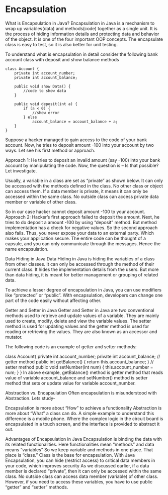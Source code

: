# Encapsulation

What is Encapsulation in Java?
Encapsulation in Java is a mechanism to wrap up variables(data) and methods(code) together as a single unit. It is the process of hiding information details and protecting data and behavior of the object. It is one of the four important OOP concepts. The encapsulate class is easy to test, so it is also better for unit testing.

To understand what is encapsulation in detail consider the following bank account class with deposit and show balance methods

    class Account {
        private int account_number;
        private int account_balance;

        public void show Data() {
            //code to show data 
        }

        public void deposit(int a) {
            if (a < 0) {
                //show error 
            } else
                account_balance = account_balance + a;
        }
    }

Suppose a hacker managed to gain access to the code of your bank account. Now, he tries to deposit amount -100 into your account by two ways. Let see his first method or approach.

Approach 1: He tries to deposit an invalid amount (say -100) into your bank account by manipulating the code.
Now, the question is – Is that possible? Let investigate.

Usually, a variable in a class are set as “private” as shown below. It can only be accessed with the methods defined in the class. No other class or object can access them.
If a data member is private, it means it can only be accessed within the same class. No outside class can access private data member or variable of other class.

So in our case hacker cannot deposit amount -100 to your account.
Approach 2: Hacker’s first approach failed to deposit the amount. Next, he tries to do deposit a amount -100 by using “deposit” method.
But method implementation has a check for negative values. So the second approach also fails.
Thus, you never expose your data to an external party. Which makes your application secure.
The entire code can be thought of a capsule, and you can only communicate through the messages. Hence the name encapsulation.

Data Hiding in Java
Data Hiding in Java is hiding the variables of a class from other classes. It can only be accessed through the method of their current class. It hides the implementation details from the users. But more than data hiding, it is meant for better management or grouping of related data.

To achieve a lesser degree of encapsulation in Java, you can use modifiers like “protected” or “public”. With encapsulation, developers can change one part of the code easily without affecting other.

Getter and Setter in Java
Getter and Setter in Java are two conventional methods used to retrieve and update values of a variable. They are mainly used to create, modify, delete and view the variable values. The setter method is used for updating values and the getter method is used for reading or retrieving the values. They are also known as an accessor and mutator.

The following code is an example of getter and setter methods:

class Account{ 
private int account_number;
private int account_balance; 
    // getter method
	public int getBalance() {
        return this.account_balance;
    }
    // setter method
	public void setNumber(int num) {
        this.account_number = num;
    }
}
In above example, getBalance() method is getter method that reads value of variable account_balance and setNumber() method is setter method that sets or update value for variable account_number.


Abstraction vs. Encapsulation
Often encapsulation is misunderstood with Abstraction. Lets study-

Encapsulation is more about “How” to achieve a functionality
Abstraction is more about “What” a class can do.
A simple example to understand this difference is a mobile phone. Where the complex logic in the circuit board is encapsulated in a touch screen, and the interface is provided to abstract it out.

Advantages of Encapsulation in Java
Encapsulation is binding the data with its related functionalities. Here functionalities mean “methods” and data means “variables”
So we keep variable and methods in one place. That place is “class.” Class is the base for encapsulation.
With Java Encapsulation, you can hide (restrict access) to critical data members in your code, which improves security
As we discussed earlier, if a data member is declared “private”, then it can only be accessed within the same class. No outside class can access data member (variable) of other class.
However, if you need to access these variables, you have to use public “getter” and “setter” methods.